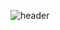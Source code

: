 
![header](https://capsule-render.vercel.app/api?type=waving&color=0:A9F5F2,100:EFFBFB&height=300&section=header&text=Welcome%20&fontSize=90)


<!--
**ghdtkq/ghdtkq** is a ✨ _special_ ✨ repository because its `README.md` (this file) appears on your GitHub profile.

Here are some ideas to get you started:

- 🔭 I’m currently working on ...
- 🌱 I’m currently learning ...
- 👯 I’m looking to collaborate on ...
- 🤔 I’m looking for help with ...
- 💬 Ask me about ...
- 📫 How to reach me: ...
- 😄 Pronouns: ...
- ⚡ Fun fact: ...
-->
